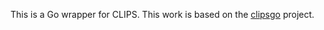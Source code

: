 This is a Go wrapper for CLIPS. This work is based on the [clipsgo](https://github.com/mattsmi/clipsgo) project.